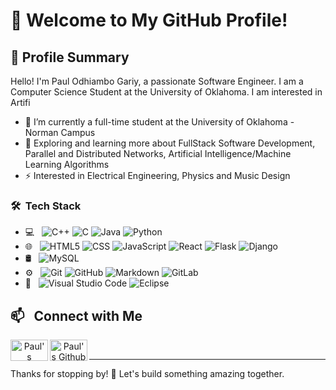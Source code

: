 # 👋 Welcome to My GitHub Profile!

## 🌟 Profile Summary

Hello! I'm Paul Odhiambo Gariy, a passionate Software Engineer. I am a Computer Science Student at the University of Oklahoma. I am interested in Artifi 
- 🔭 I’m currently a full-time student at the University of Oklahoma - Norman Campus
- 🌱 Exploring and learning more about FullStack Software Development, Parallel and Distributed Networks, Artificial Intelligence/Machine Learning Algorithms
- ⚡ Interested in Electrical Engineering, Physics and Music Design

### 🛠 &nbsp;Tech Stack
- 💻 &nbsp;
  ![C++](https://img.shields.io/badge/C++-333333?style=flat&logo=c%2B%2B&logoColor=white)
  ![C](https://img.shields.io/badge/C%23-333333?style=flat&logo=c-sharp&logoColor=white)
  ![Java](https://img.shields.io/badge/Java-333333?style=flat&logo=java&logoColor=white)
  ![Python](https://img.shields.io/badge/Python-333333?style=flat&logo=python&logoColor=ffdd54)
- 🌐 &nbsp;
  ![HTML5](https://img.shields.io/badge/-HTML5-333333?style=flat&logo=HTML5)
  ![CSS](https://img.shields.io/badge/-CSS-333333?style=flat&logo=CSS3&logoColor=1572B6)
  ![JavaScript](https://img.shields.io/badge/-JavaScript-333333?style=flat&logo=javascript)
  ![React](https://img.shields.io/badge/-React_Native-333333?style=flat&logo=react)
  ![Flask](https://img.shields.io/badge/-Flask-333333?style=flat&logo=flask)
  ![Django](https://img.shields.io/badge/django-092E20?logo=django&logoColor=white)
- 🛢 &nbsp;
  ![MySQL](https://img.shields.io/badge/-MySQL-333333?style=flat&logo=mysql)
- ⚙️ &nbsp;
  ![Git](https://img.shields.io/badge/-Git-333333?style=flat&logo=git)
  ![GitHub](https://img.shields.io/badge/-GitHub-333333?style=flat&logo=github)
  ![Markdown](https://img.shields.io/badge/-Markdown-333333?style=flat&logo=markdown)
  ![GitLab](https://img.shields.io/badge/logo-gitlab-blue?logo=gitlab)
- 🔧 &nbsp;
  ![Visual Studio Code](https://img.shields.io/badge/-Visual%20Studio%20Code-333333?style=flat&logo=visual-studio-code&logoColor=007ACC)
  ![Eclipse](https://img.shields.io/badge/-Eclipse-333333?style=flat&logo=eclipse-ide&logoColor=2C2255)

## 📫 &nbsp; Connect with Me 
<p align="center">
<a href="https://www.linkedin.com/in/odhiambo-gariy/">
  <img align="left" alt="Paul's LinkedIn" height="34px" width="60px" src="https://img.shields.io/badge/LinkedIn-0077B5?style=for-the-badge&logo=linkedin&logoColor=white" />
</a>
<a href="https://github.com/gariypaul">
  <img align="left" alt="Paul's Github" height="34px" width="60px" src="https://img.shields.io/badge/-GitHub-333333?style=flat&logo=github" />
</a>
<br />
</p>

---

Thanks for stopping by! 🌟 Let's build something amazing together.  
